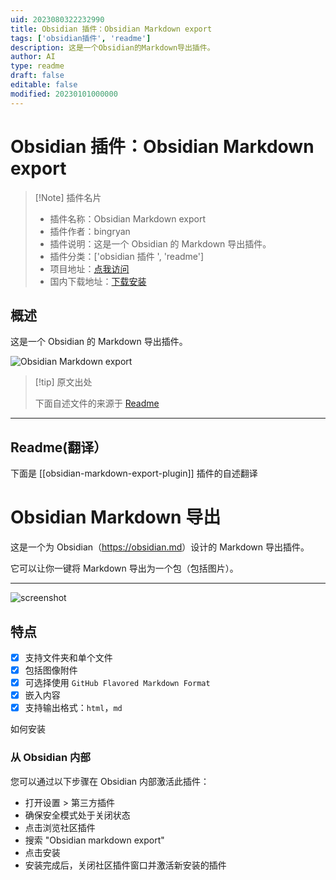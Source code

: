 ```yaml
---
uid: 2023080322232990
title: Obsidian 插件：Obsidian Markdown export
tags: ['obsidian插件', 'readme']
description: 这是一个Obsidian的Markdown导出插件。
author: AI
type: readme
draft: false
editable: false
modified: 20230101000000
---
```


# Obsidian 插件：Obsidian Markdown export

> [!Note] 插件名片
> - 插件名称：Obsidian Markdown export
> - 插件作者：bingryan
> - 插件说明：这是一个 Obsidian 的 Markdown 导出插件。
> - 插件分类：['obsidian 插件 ', 'readme']
> - 项目地址：[点我访问](https://github.com/bingryan/obsidian-markdown-export-plugin)
> - 国内下载地址：[下载安装](https://pkmer.cn/products/plugin/pluginMarket/?obsidian-markdown-export-plugin)

## 概述

这是一个 Obsidian 的 Markdown 导出插件。

![Obsidian Markdown export](https://cdn.pkmer.cn/covers/obsidian-markdown-export-plugin_new.gif!pkmer)

> [!tip] 原文出处
>
>下面自述文件的来源于 [Readme](https://ghproxy.net/https://raw.githubusercontent.com/bingryan/obsidian-markdown-export-plugin/master/README.md)

---

## Readme(翻译）

下面是 [[obsidian-markdown-export-plugin]] 插件的自述翻译

# Obsidian Markdown 导出

这是一个为 Obsidian（<https://obsidian.md>）设计的 Markdown 导出插件。

它可以让你一键将 Markdown 导出为一个包（包括图片）。

---

![screenshot](./export.gif)

## 特点

- [x] 支持文件夹和单个文件
- [x] 包括图像附件
- [x] 可选择使用 `GitHub Flavored Markdown Format`
- [x] 嵌入内容
- [x] 支持输出格式：`html`，`md`

如何安装

### 从 Obsidian 内部

您可以通过以下步骤在 Obsidian 内部激活此插件：

- 打开设置 > 第三方插件
- 确保安全模式处于关闭状态
- 点击浏览社区插件
- 搜索 "Obsidian markdown export"
- 点击安装
- 安装完成后，关闭社区插件窗口并激活新安装的插件



